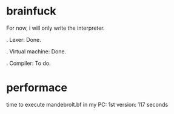 # brainfuck
For now, i will only write the interpreter. 

. Lexer: Done.

. Virtual machine: Done.

. Compiler: To do.
# performace

time to execute mandebrolt.bf in my PC:
1st version: 117 seconds

